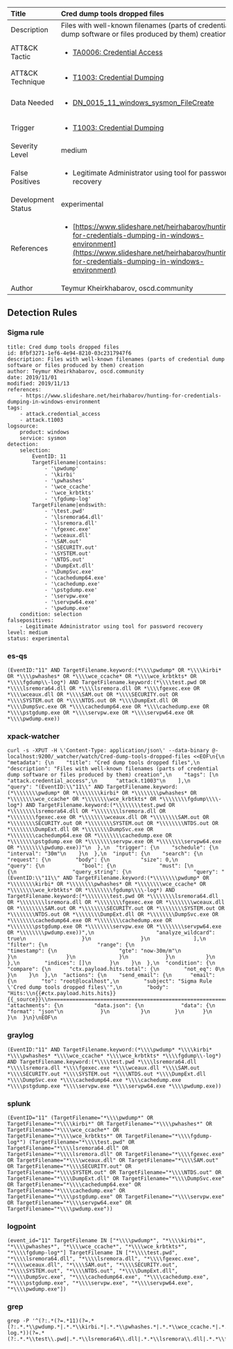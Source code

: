 | Title                | Cred dump tools dropped files                                                                                                                                                 |
|:---------------------|:------------------------------------------------------------------------------------------------------------------------------------------------------------|
| Description          | Files with well-known filenames (parts of credential dump software or files produced by them) creation                                                                                                                                           |
| ATT&amp;CK Tactic    |  <ul><li>[TA0006: Credential Access](https://attack.mitre.org/tactics/TA0006)</li></ul>  |
| ATT&amp;CK Technique | <ul><li>[T1003: Credential Dumping](https://attack.mitre.org/techniques/T1003)</li></ul>  |
| Data Needed          | <ul><li>[DN_0015_11_windows_sysmon_FileCreate](../Data_Needed/DN_0015_11_windows_sysmon_FileCreate.md)</li></ul>  |
| Trigger              | <ul><li>[T1003: Credential Dumping](../Triggers/T1003.md)</li></ul>  |
| Severity Level       | medium |
| False Positives      | <ul><li>Legitimate Administrator using tool for password recovery</li></ul>  |
| Development Status   | experimental |
| References           | <ul><li>[https://www.slideshare.net/heirhabarov/hunting-for-credentials-dumping-in-windows-environment](https://www.slideshare.net/heirhabarov/hunting-for-credentials-dumping-in-windows-environment)</li></ul>  |
| Author               | Teymur Kheirkhabarov, oscd.community |


## Detection Rules

### Sigma rule

```
title: Cred dump tools dropped files
id: 8fbf3271-1ef6-4e94-8210-03c2317947f6
description: Files with well-known filenames (parts of credential dump software or files produced by them) creation
author: Teymur Kheirkhabarov, oscd.community
date: 2019/11/01
modified: 2019/11/13
references:
    - https://www.slideshare.net/heirhabarov/hunting-for-credentials-dumping-in-windows-environment
tags:
    - attack.credential_access
    - attack.t1003
logsource:
    product: windows
    service: sysmon
detection:
    selection:
        EventID: 11
        TargetFilename|contains: 
            - '\pwdump'
            - '\kirbi'
            - '\pwhashes'
            - '\wce_ccache'
            - '\wce_krbtkts'
            - '\fgdump-log'
        TargetFilename|endswith: 
            - '\test.pwd'
            - '\lsremora64.dll'
            - '\lsremora.dll'
            - '\fgexec.exe'
            - '\wceaux.dll'
            - '\SAM.out'
            - '\SECURITY.out'
            - '\SYSTEM.out'
            - '\NTDS.out'
            - '\DumpExt.dll'
            - '\DumpSvc.exe'
            - '\cachedump64.exe'
            - '\cachedump.exe'
            - '\pstgdump.exe'
            - '\servpw.exe'
            - '\servpw64.exe'
            - '\pwdump.exe'
    condition: selection
falsepositives:
    - Legitimate Administrator using tool for password recovery
level: medium
status: experimental

```





### es-qs
    
```
(EventID:"11" AND TargetFilename.keyword:(*\\\\pwdump* OR *\\\\kirbi* OR *\\\\pwhashes* OR *\\\\wce_ccache* OR *\\\\wce_krbtkts* OR *\\\\fgdump\\-log*) AND TargetFilename.keyword:(*\\\\test.pwd OR *\\\\lsremora64.dll OR *\\\\lsremora.dll OR *\\\\fgexec.exe OR *\\\\wceaux.dll OR *\\\\SAM.out OR *\\\\SECURITY.out OR *\\\\SYSTEM.out OR *\\\\NTDS.out OR *\\\\DumpExt.dll OR *\\\\DumpSvc.exe OR *\\\\cachedump64.exe OR *\\\\cachedump.exe OR *\\\\pstgdump.exe OR *\\\\servpw.exe OR *\\\\servpw64.exe OR *\\\\pwdump.exe))
```


### xpack-watcher
    
```
curl -s -XPUT -H \'Content-Type: application/json\' --data-binary @- localhost:9200/_watcher/watch/Cred-dump-tools-dropped-files <<EOF\n{\n  "metadata": {\n    "title": "Cred dump tools dropped files",\n    "description": "Files with well-known filenames (parts of credential dump software or files produced by them) creation",\n    "tags": [\n      "attack.credential_access",\n      "attack.t1003"\n    ],\n    "query": "(EventID:\\"11\\" AND TargetFilename.keyword:(*\\\\\\\\pwdump* OR *\\\\\\\\kirbi* OR *\\\\\\\\pwhashes* OR *\\\\\\\\wce_ccache* OR *\\\\\\\\wce_krbtkts* OR *\\\\\\\\fgdump\\\\-log*) AND TargetFilename.keyword:(*\\\\\\\\test.pwd OR *\\\\\\\\lsremora64.dll OR *\\\\\\\\lsremora.dll OR *\\\\\\\\fgexec.exe OR *\\\\\\\\wceaux.dll OR *\\\\\\\\SAM.out OR *\\\\\\\\SECURITY.out OR *\\\\\\\\SYSTEM.out OR *\\\\\\\\NTDS.out OR *\\\\\\\\DumpExt.dll OR *\\\\\\\\DumpSvc.exe OR *\\\\\\\\cachedump64.exe OR *\\\\\\\\cachedump.exe OR *\\\\\\\\pstgdump.exe OR *\\\\\\\\servpw.exe OR *\\\\\\\\servpw64.exe OR *\\\\\\\\pwdump.exe))"\n  },\n  "trigger": {\n    "schedule": {\n      "interval": "30m"\n    }\n  },\n  "input": {\n    "search": {\n      "request": {\n        "body": {\n          "size": 0,\n          "query": {\n            "bool": {\n              "must": [\n                {\n                  "query_string": {\n                    "query": "(EventID:\\"11\\" AND TargetFilename.keyword:(*\\\\\\\\pwdump* OR *\\\\\\\\kirbi* OR *\\\\\\\\pwhashes* OR *\\\\\\\\wce_ccache* OR *\\\\\\\\wce_krbtkts* OR *\\\\\\\\fgdump\\\\-log*) AND TargetFilename.keyword:(*\\\\\\\\test.pwd OR *\\\\\\\\lsremora64.dll OR *\\\\\\\\lsremora.dll OR *\\\\\\\\fgexec.exe OR *\\\\\\\\wceaux.dll OR *\\\\\\\\SAM.out OR *\\\\\\\\SECURITY.out OR *\\\\\\\\SYSTEM.out OR *\\\\\\\\NTDS.out OR *\\\\\\\\DumpExt.dll OR *\\\\\\\\DumpSvc.exe OR *\\\\\\\\cachedump64.exe OR *\\\\\\\\cachedump.exe OR *\\\\\\\\pstgdump.exe OR *\\\\\\\\servpw.exe OR *\\\\\\\\servpw64.exe OR *\\\\\\\\pwdump.exe))",\n                    "analyze_wildcard": true\n                  }\n                }\n              ],\n              "filter": {\n                "range": {\n                  "timestamp": {\n                    "gte": "now-30m/m"\n                  }\n                }\n              }\n            }\n          }\n        },\n        "indices": []\n      }\n    }\n  },\n  "condition": {\n    "compare": {\n      "ctx.payload.hits.total": {\n        "not_eq": 0\n      }\n    }\n  },\n  "actions": {\n    "send_email": {\n      "email": {\n        "to": "root@localhost",\n        "subject": "Sigma Rule \'Cred dump tools dropped files\'",\n        "body": "Hits:\\n{{#ctx.payload.hits.hits}}{{_source}}\\n================================================================================\\n{{/ctx.payload.hits.hits}}",\n        "attachments": {\n          "data.json": {\n            "data": {\n              "format": "json"\n            }\n          }\n        }\n      }\n    }\n  }\n}\nEOF\n
```


### graylog
    
```
(EventID:"11" AND TargetFilename.keyword:(*\\\\pwdump* *\\\\kirbi* *\\\\pwhashes* *\\\\wce_ccache* *\\\\wce_krbtkts* *\\\\fgdump\\-log*) AND TargetFilename.keyword:(*\\\\test.pwd *\\\\lsremora64.dll *\\\\lsremora.dll *\\\\fgexec.exe *\\\\wceaux.dll *\\\\SAM.out *\\\\SECURITY.out *\\\\SYSTEM.out *\\\\NTDS.out *\\\\DumpExt.dll *\\\\DumpSvc.exe *\\\\cachedump64.exe *\\\\cachedump.exe *\\\\pstgdump.exe *\\\\servpw.exe *\\\\servpw64.exe *\\\\pwdump.exe))
```


### splunk
    
```
(EventID="11" (TargetFilename="*\\\\pwdump*" OR TargetFilename="*\\\\kirbi*" OR TargetFilename="*\\\\pwhashes*" OR TargetFilename="*\\\\wce_ccache*" OR TargetFilename="*\\\\wce_krbtkts*" OR TargetFilename="*\\\\fgdump-log*") (TargetFilename="*\\\\test.pwd" OR TargetFilename="*\\\\lsremora64.dll" OR TargetFilename="*\\\\lsremora.dll" OR TargetFilename="*\\\\fgexec.exe" OR TargetFilename="*\\\\wceaux.dll" OR TargetFilename="*\\\\SAM.out" OR TargetFilename="*\\\\SECURITY.out" OR TargetFilename="*\\\\SYSTEM.out" OR TargetFilename="*\\\\NTDS.out" OR TargetFilename="*\\\\DumpExt.dll" OR TargetFilename="*\\\\DumpSvc.exe" OR TargetFilename="*\\\\cachedump64.exe" OR TargetFilename="*\\\\cachedump.exe" OR TargetFilename="*\\\\pstgdump.exe" OR TargetFilename="*\\\\servpw.exe" OR TargetFilename="*\\\\servpw64.exe" OR TargetFilename="*\\\\pwdump.exe"))
```


### logpoint
    
```
(event_id="11" TargetFilename IN ["*\\\\pwdump*", "*\\\\kirbi*", "*\\\\pwhashes*", "*\\\\wce_ccache*", "*\\\\wce_krbtkts*", "*\\\\fgdump-log*"] TargetFilename IN ["*\\\\test.pwd", "*\\\\lsremora64.dll", "*\\\\lsremora.dll", "*\\\\fgexec.exe", "*\\\\wceaux.dll", "*\\\\SAM.out", "*\\\\SECURITY.out", "*\\\\SYSTEM.out", "*\\\\NTDS.out", "*\\\\DumpExt.dll", "*\\\\DumpSvc.exe", "*\\\\cachedump64.exe", "*\\\\cachedump.exe", "*\\\\pstgdump.exe", "*\\\\servpw.exe", "*\\\\servpw64.exe", "*\\\\pwdump.exe"])
```


### grep
    
```
grep -P '^(?:.*(?=.*11)(?=.*(?:.*.*\\pwdump.*|.*.*\\kirbi.*|.*.*\\pwhashes.*|.*.*\\wce_ccache.*|.*.*\\wce_krbtkts.*|.*.*\\fgdump-log.*))(?=.*(?:.*.*\\test\\.pwd|.*.*\\lsremora64\\.dll|.*.*\\lsremora\\.dll|.*.*\\fgexec\\.exe|.*.*\\wceaux\\.dll|.*.*\\SAM\\.out|.*.*\\SECURITY\\.out|.*.*\\SYSTEM\\.out|.*.*\\NTDS\\.out|.*.*\\DumpExt\\.dll|.*.*\\DumpSvc\\.exe|.*.*\\cachedump64\\.exe|.*.*\\cachedump\\.exe|.*.*\\pstgdump\\.exe|.*.*\\servpw\\.exe|.*.*\\servpw64\\.exe|.*.*\\pwdump\\.exe)))'
```



